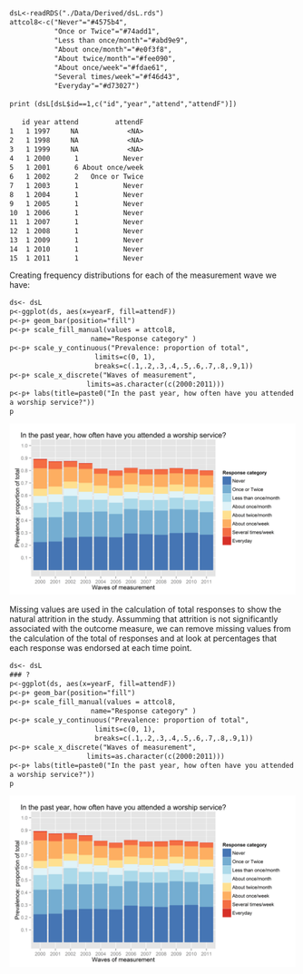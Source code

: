 <!--  Set the working directory to the repository's base directory; this assumes the report is nested inside of only one directory.-->






    dsL<-readRDS("./Data/Derived/dsL.rds")
    attcol8<-c("Never"="#4575b4",
               "Once or Twice"="#74add1",
               "Less than once/month"="#abd9e9",
               "About once/month"="#e0f3f8",
               "About twice/month"="#fee090",
               "About once/week"="#fdae61",
               "Several times/week"="#f46d43",
               "Everyday"="#d73027")

    print (dsL[dsL$id==1,c("id","year","attend","attendF")])

       id year attend         attendF
    1   1 1997     NA            <NA>
    2   1 1998     NA            <NA>
    3   1 1999     NA            <NA>
    4   1 2000      1           Never
    5   1 2001      6 About once/week
    6   1 2002      2   Once or Twice
    7   1 2003      1           Never
    8   1 2004      1           Never
    9   1 2005      1           Never
    10  1 2006      1           Never
    11  1 2007      1           Never
    12  1 2008      1           Never
    13  1 2009      1           Never
    14  1 2010      1           Never
    15  1 2011      1           Never

Creating frequency distributions for each of the measurement wave we
have:

    ds<- dsL
    p<-ggplot(ds, aes(x=yearF, fill=attendF))
    p<-p+ geom_bar(position="fill")
    p<-p+ scale_fill_manual(values = attcol8,
                        name="Response category" )
    p<-p+ scale_y_continuous("Prevalence: proportion of total",
                         limits=c(0, 1),
                         breaks=c(.1,.2,.3,.4,.5,.6,.7,.8,.9,1))
    p<-p+ scale_x_discrete("Waves of measurement",
                       limits=as.character(c(2000:2011)))
    p<-p+ labs(title=paste0("In the past year, how often have you attended a worship service?"))
    p

<img src="figure_rmdattend_2000_2011.png" title="plot of chunk attend_2000_2011" alt="plot of chunk attend_2000_2011" width="700px" />

Missing values are used in the calculation of total responses to show
the natural attrition in the study. Assumming that attrition is not
significantly associated with the outcome measure, we can remove missing
values from the calculation of the total of responses and at look at
percentages that each response was endorsed at each time point.

    ds<- dsL
    ### ?
    p<-ggplot(ds, aes(x=yearF, fill=attendF))
    p<-p+ geom_bar(position="fill")
    p<-p+ scale_fill_manual(values = attcol8,
                        name="Response category" )
    p<-p+ scale_y_continuous("Prevalence: proportion of total",
                         limits=c(0, 1),
                         breaks=c(.1,.2,.3,.4,.5,.6,.7,.8,.9,1))
    p<-p+ scale_x_discrete("Waves of measurement",
                       limits=as.character(c(2000:2011)))
    p<-p+ labs(title=paste0("In the past year, how often have you attended a worship service?"))
    p

<img src="figure_rmdattend_2000_2011_na.png" title="plot of chunk attend_2000_2011_na" alt="plot of chunk attend_2000_2011_na" width="700px" />
